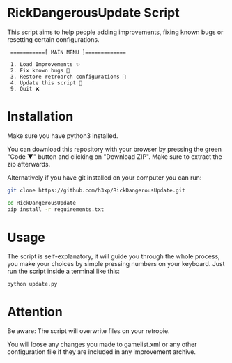 # RickDangerousUpdate Script

This script aims to help people adding improvements, fixing known bugs or resetting certain configurations.

```
 ===========[ MAIN MENU ]=============

 1. Load Improvements ✨
 2. Fix known bugs 🐛
 3. Restore retroarch configurations 👾
 4. Update this script 📄
 9. Quit ❌
```

# Installation

Make sure you have python3 installed.

You can download this repository with your browser by pressing the green "Code ▼" button and clicking on "Download ZIP".
Make sure to extract the zip afterwards.

Alternatively if you have git installed on your computer you can run:
```bash
git clone https://github.com/h3xp/RickDangerousUpdate.git
```

```bash
cd RickDangerousUpdate
pip install -r requirements.txt
```

# Usage

The script is self-explanatory, it will guide you through the whole process, you make your choices by simple pressing numbers on your keyboard.
Just run the script inside a terminal like this:

```
python update.py 
```

# Attention

Be aware: The script will overwrite files on your retropie.

You will loose any changes you made to gamelist.xml or any other configuration file if they are included in any improvement archive.
